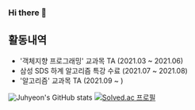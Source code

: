 ### Hi there 👋

<!--
**rlawngus0910/rlawngus0910** is a ✨ _special_ ✨ repository because its `README.md` (this file) appears on your GitHub profile.

Here are some ideas to get you started:

- 🔭 I’m currently working on ...
- 🌱 I’m currently learning ...
- 👯 I’m looking to collaborate on ...
- 🤔 I’m looking for help with ...
- 💬 Ask me about ...
- 📫 How to reach me: ...
- 😄 Pronouns: ...
- ⚡ Fun fact: ...
-->
## 활동내역
* '객체지향 프로그래밍' 교과목 TA (2021.03 ~ 2021.06)
* 삼성 SDS 하계 알고리즘 특강 수료 (2021.07 ~ 2021.08)
* '알고리즘' 교과목 TA (2021.09 ~ )

![Juhyeon's GitHub stats](https://github-readme-stats.vercel.app/api?username=rlawngus0910&count_private=true)
[![Solved.ac 프로필](http://mazassumnida.wtf/api/v2/generate_badge?boj=rlawngus0910)](https://solved.ac/rlawngus0910)
